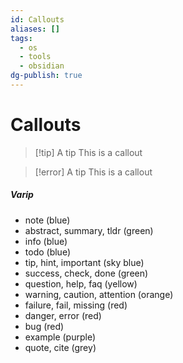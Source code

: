 ```yaml
---
id: Callouts
aliases: []
tags:
  - os
  - tools
  - obsidian
dg-publish: true
---
```

# Callouts

> [!tip] A tip
> This is a callout

> [!error] A tip
> This is a callout

##### Varip

- note (blue)
- abstract, summary, tldr (green)
- info (blue)
- todo (blue)
- tip, hint, important (sky blue)
- success, check, done (green)
- question, help, faq (yellow)
- warning, caution, attention (orange)
- failure, fail, missing (red)
- danger, error (red)
- bug (red)
- example (purple)
- quote, cite (grey)
